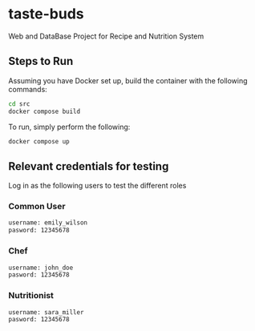 # taste-buds
Web and DataBase Project for Recipe and Nutrition System

## Steps to Run

Assuming you have Docker set up, build the container with the following commands:

```bash
cd src
docker compose build 
```

To run, simply perform the following:

```bash
docker compose up
```

## Relevant credentials for testing
Log in as the following users to test the different roles

### Common User
```bash
username: emily_wilson
pasword: 12345678
```
### Chef
```bash
username: john_doe
pasword: 12345678
```

### Nutritionist
```bash
username: sara_miller
pasword: 12345678
```
